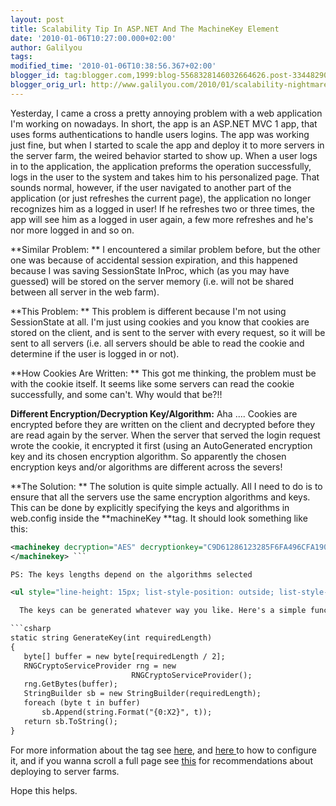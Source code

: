 ```yaml
---
layout: post
title: Scalability Tip In ASP.NET And The MachineKey Element
date: '2010-01-06T10:27:00.000+02:00'
author: Galilyou
tags: 
modified_time: '2010-01-06T10:38:56.367+02:00'
blogger_id: tag:blogger.com,1999:blog-5568328146032664626.post-3344829017238996761
blogger_orig_url: http://www.galilyou.com/2010/01/scalability-nightmare-in-aspnet-and.html
---
```


Yesterday, I came a cross a pretty annoying problem with a web application I'm working on nowadays. 
In short, the app is an ASP.NET MVC 1 app, that uses forms authentications to handle users logins. 
The app was working just fine, but when I started to scale the app and deploy it to more servers in the server farm, the weired behavior started to show up. When a user logs in to the application, the application preforms the operation successfully, logs in the user to the system and takes him to his personalized page. That sounds normal, however, if the user navigated to another part of the application (or just refreshes the current page), the application no longer recognizes him as a logged in user! If he refreshes two or three times, the app will see him as a logged in user again, a few more refreshes and he's nor more logged in and so on. 
 
**Similar Problem: ** 
I encountered  a similar problem before, but the other one was because of accidental session expiration, and this happened because I was saving SessionState InProc, which (as you may have guessed) will be stored on the server memory (i.e. will not be shared between all server in the web farm). 
 
**This Problem: ** 
This problem is different because I'm not using SessionState at all. I'm just using cookies and you know that cookies are stored on the client, and is sent to the server with every request, so it will be sent to all servers (i.e. all servers should be able to read the cookie and determine if the user is logged in or not). 
 
**How Cookies Are Written: ** 
This got me thinking, the problem must be with the cookie itself. It seems like some servers can read the cookie successfully, and some can't. Why would that be?!! 
 
**Different Encryption/Decryption Key/Algorithm:** 
Aha .... Cookies are encrypted before they are written on the client and decrypted before they are read again by the server. When the server that served the login request wrote the cookie, it encrypted it first (using an AutoGenerated encryption key and its chosen encryption algorithm. So apparently the chosen encryption keys and/or algorithms are different across the severs! 
 
**The Solution: ** 
The solution is quite simple actually. All I need to do is to ensure that all the servers use the same encryption algorithms and keys. 
This can be done by explicitly specifying the keys and algorithms in web.config inside the **machineKey **<machinekey>** **tag. </machinekey> 
It should look something like this: 
 
 ```xml
<machinekey decryption="AES" decryptionkey="C9D61286123285F6FA496CFA190FC219BEF44A0943705404CF023C15A1FFFE02" validation="SHA1" validationkey="4B04D08CAA210ABF91B5E6E86763E0EEA4044284B4C962B4E51227868DF44D1D6D20F7309FBA3CE323404FA0FC39E6C8C6CE9FB842C9481B9938EB268AF5F85D"> 
</machinekey> ```
 
PS: The keys lengths depend on the algorithms selected 

<ul style="line-height: 15px; list-style-position: outside; list-style-type: disc; margin-bottom: 4px; margin-left: 17px; margin-top: 3px;"><li>For SHA1, set the  **validationKey ** to 64 bytes (128 hexadecimal characters).</li><li>For AES, set the  **decryptionKey ** to 32 bytes (64 hexadecimal characters).</li><li>For 3DES, set the  **decryptionKey ** to 24 bytes (48 hexadecimal characters).</li></ul> 

   The keys can be generated whatever way you like. Here's a simple function for generating these keys: 

```csharp
static string GenerateKey(int requiredLength) 
{ 
    byte[] buffer = new byte[requiredLength / 2]; 
    RNGCryptoServiceProvider rng = new 
                            RNGCryptoServiceProvider(); 
    rng.GetBytes(buffer); 
    StringBuilder sb = new StringBuilder(requiredLength); 
    foreach (byte t in buffer) 
        sb.Append(string.Format("{0:X2}", t)); 
    return sb.ToString(); 
}
```

 
 For more information about the <machinekey> tag see <a href="http://msdn.microsoft.com/en-us/library/w8h3skw9.aspx">here</a>, and <a href="http://msdn.microsoft.com/en-us/library/ms998288.aspx#paght000007_webfarmdeploymentconsiderations">here </a>to how to configure it, and if you wanna scroll a full page see <a href="http://msdn.microsoft.com/en-us/library/ms998288.aspx#paght000007_webfarmdeploymentconsiderations">this</a> for recommendations about deploying to server farms. </machinekey> 
    
   Hope this helps. 
     
  